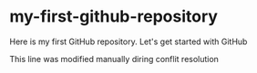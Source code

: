 # my-first-github-repository
Here is my first GitHub repository. Let's get started with GitHub

This line was modified manually diring conflit resolution